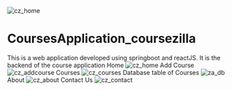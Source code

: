![cz_home](https://user-images.githubusercontent.com/64527116/215238690-d8e62b46-cad1-41eb-a3c3-1a3b3b519f5f.png)
# CoursesApplication_coursezilla
This is a web application developed using springboot and reactJS. It is the backend of the course application
Home
![cz_home](https://user-images.githubusercontent.com/64527116/215238705-b497a5c2-6ca2-41f8-9cf8-17aedb140ce5.png)
Add Course
![cz_addcourse](https://user-images.githubusercontent.com/64527116/215238718-04c35080-3fd5-464d-9a8b-3f0fa2df7739.png)
Courses
![cz_courses](https://user-images.githubusercontent.com/64527116/215238727-280a5b99-10e6-4c5b-b14a-022e12ed1a2e.png)
Database table of Courses
![za_db](https://user-images.githubusercontent.com/64527116/215238753-7aa41d13-8a00-48f0-8a8b-2790e2cdafbd.png)
About
![cz_about](https://user-images.githubusercontent.com/64527116/215238741-99b6fedc-864e-499a-92a6-85fcdfdeca3c.png)
Contact Us
![cz_contact](https://user-images.githubusercontent.com/64527116/215238750-83e92315-5aeb-4e43-a92e-79a2ddb6e011.png)


